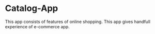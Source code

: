 # Catalog-App
This app consists of features of online shopping. This app gives handfull experience of e-commerce app.
